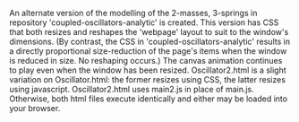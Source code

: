 An alternate version of the modelling of the 2-masses, 3-springs in repository 'coupled-oscillators-analytic' is created.  This version has CSS that both resizes and reshapes the 'webpage' layout to suit to the window's dimensions.  (By contrast, the CSS in 'coupled-oscillators-analytic' results in a directly proportional size-reduction of the page's items when the window is reduced in size.  No reshaping occurs.)  The canvas animation continues to play even when the window has been resized.  Oscillator2.html is a slight variation on Oscillator.html:  the former resizes using CSS, the latter resizes using javascript.  Oscillator2.html uses main2.js in place of main.js.  Otherwise, both html files execute identically and either may be loaded into your browser.
